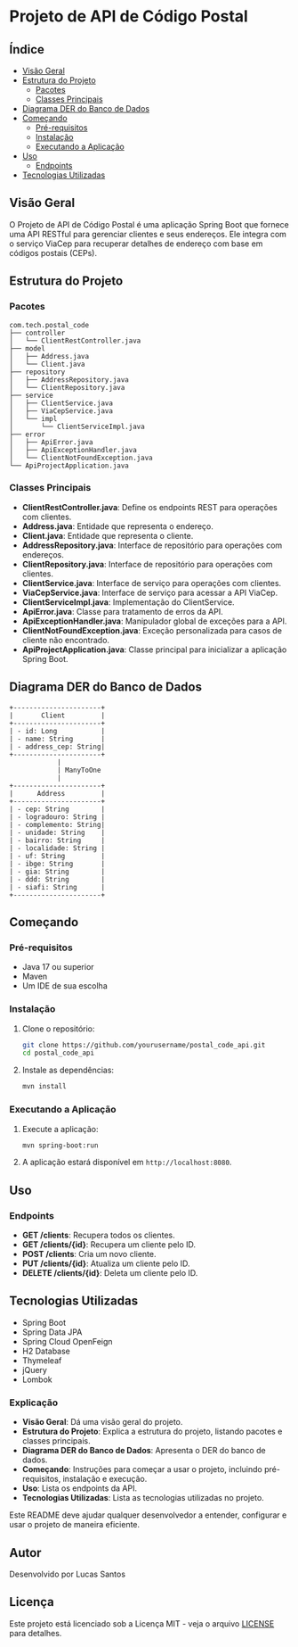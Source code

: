 # Projeto de API de Código Postal

## Índice

- [Visão Geral](#visão-geral)
- [Estrutura do Projeto](#estrutura-do-projeto)
    - [Pacotes](#pacotes)
    - [Classes Principais](#classes-principais)
- [Diagrama DER do Banco de Dados](#diagrama-der-do-banco-de-dados)
- [Começando](#começando)
    - [Pré-requisitos](#pré-requisitos)
    - [Instalação](#instalação)
    - [Executando a Aplicação](#executando-a-aplicação)
- [Uso](#uso)
    - [Endpoints](#endpoints)
- [Tecnologias Utilizadas](#tecnologias-utilizadas)

## Visão Geral

O Projeto de API de Código Postal é uma aplicação Spring Boot que fornece uma API RESTful para gerenciar clientes e seus
endereços. Ele integra com o serviço ViaCep para recuperar detalhes de endereço com base em códigos postais (CEPs).

## Estrutura do Projeto

### Pacotes

```
com.tech.postal_code
├── controller
│   └── ClientRestController.java
├── model
│   ├── Address.java
│   └── Client.java
├── repository
│   ├── AddressRepository.java
│   └── ClientRepository.java
├── service
│   ├── ClientService.java
│   ├── ViaCepService.java
│   └── impl
│       └── ClientServiceImpl.java
├── error
│   ├── ApiError.java
│   ├── ApiExceptionHandler.java
│   └── ClientNotFoundException.java
└── ApiProjectApplication.java
```

### Classes Principais

- **ClientRestController.java**: Define os endpoints REST para operações com clientes.
- **Address.java**: Entidade que representa o endereço.
- **Client.java**: Entidade que representa o cliente.
- **AddressRepository.java**: Interface de repositório para operações com endereços.
- **ClientRepository.java**: Interface de repositório para operações com clientes.
- **ClientService.java**: Interface de serviço para operações com clientes.
- **ViaCepService.java**: Interface de serviço para acessar a API ViaCep.
- **ClientServiceImpl.java**: Implementação do ClientService.
- **ApiError.java**: Classe para tratamento de erros da API.
- **ApiExceptionHandler.java**: Manipulador global de exceções para a API.
- **ClientNotFoundException.java**: Exceção personalizada para casos de cliente não encontrado.
- **ApiProjectApplication.java**: Classe principal para inicializar a aplicação Spring Boot.

## Diagrama DER do Banco de Dados

```
+----------------------+
|       Client         |
+----------------------+
| - id: Long           |
| - name: String       |
| - address_cep: String|
+----------------------+
            |
            | ManyToOne
            |
+----------------------+
|      Address         |
+----------------------+
| - cep: String        |
| - logradouro: String |
| - complemento: String|
| - unidade: String    |
| - bairro: String     |
| - localidade: String |
| - uf: String         |
| - ibge: String       |
| - gia: String        |
| - ddd: String        |
| - siafi: String      |
+----------------------+
```

## Começando

### Pré-requisitos

- Java 17 ou superior
- Maven
- Um IDE de sua escolha

### Instalação

1. Clone o repositório:
   ```bash
   git clone https://github.com/yourusername/postal_code_api.git
   cd postal_code_api
   ```

2. Instale as dependências:
   ```bash
   mvn install
   ```

### Executando a Aplicação

1. Execute a aplicação:
   ```bash
   mvn spring-boot:run
   ```

2. A aplicação estará disponível em `http://localhost:8080`.

## Uso

### Endpoints

- **GET /clients**: Recupera todos os clientes.
- **GET /clients/{id}**: Recupera um cliente pelo ID.
- **POST /clients**: Cria um novo cliente.
- **PUT /clients/{id}**: Atualiza um cliente pelo ID.
- **DELETE /clients/{id}**: Deleta um cliente pelo ID.

## Tecnologias Utilizadas

- Spring Boot
- Spring Data JPA
- Spring Cloud OpenFeign
- H2 Database
- Thymeleaf
- jQuery
- Lombok

### Explicação

- **Visão Geral**: Dá uma visão geral do projeto.
- **Estrutura do Projeto**: Explica a estrutura do projeto, listando pacotes e classes principais.
- **Diagrama DER do Banco de Dados**: Apresenta o DER do banco de dados.
- **Começando**: Instruções para começar a usar o projeto, incluindo pré-requisitos, instalação e execução.
- **Uso**: Lista os endpoints da API.
- **Tecnologias Utilizadas**: Lista as tecnologias utilizadas no projeto.

Este README deve ajudar qualquer desenvolvedor a entender, configurar e usar o projeto de maneira eficiente.

## Autor

Desenvolvido por Lucas Santos

## Licença

Este projeto está licenciado sob a Licença MIT - veja o arquivo [LICENSE](LICENSE) para detalhes.
